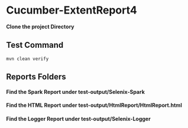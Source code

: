 # Cucumber-ExtentReport4

**Clone the project Directory**

## Test Command

```
mvn clean verify
```

## Reports Folders

#### Find the Spark Report under test-output/Selenix-Spark
#### Find the HTML Report under test-output/HtmlReport/HtmlReport.html
#### Find the Logger Report under test-output/Selenix-Logger
